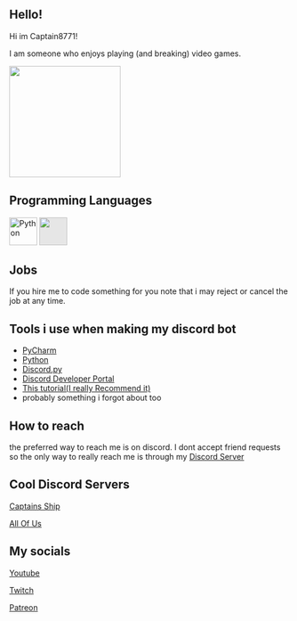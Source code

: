 ## Hello!
Hi im Captain8771! 

I am someone who enjoys playing (and breaking) video games.

<img src="https://github-readme-stats.vercel.app/api?username=Captain8771&show_icons=true&include_all_commits=true&show_icons=true&count_private=true&theme=material-palenight&custom_title=Captain8771" width=200/>

## Programming Languages 
<img src="https://camo.githubusercontent.com/15b46961dc0bd64768af004b11cec415fe5dc365adb05965b45c220de26f0fbd/68747470733a2f2f63646e2e646973636f72646170702e636f6d2f656d6f6a69732f3238363532393037333434353037363939322e706e673f763d31" alt="Python" title="Python" data-canonical-src="https://cdn.discordapp.com/emojis/286529073445076992.png?v=1" width="50" height ="50"/>    <img style="-webkit-user-select: none;margin: auto;background-color: hsl(0, 0%, 90%);transition: background-color 300ms;" src="https://pc-freak.net/images/bat-file-icon-windows-read-variable.png" width="50" height="50">

## Jobs
If you hire me to code something for you note that i may reject or cancel the job at any time.

## Tools i use when making my discord bot

- [PyCharm](https://www.jetbrains.com/pycharm/)
- [Python](https://www.python.org/)
- [Discord.py](https://pypi.org/project/discord.py/)
- [Discord Developer Portal](https://discord.com/developers/applications)
- [This tutorial(I really Recommend it)](https://www.youtube.com/watch?v=dQw4w9WgXcQ)
- probably something i forgot about too

## How to reach
the preferred way to reach me is on discord. I dont accept friend requests so the only way to really reach me is through my [Discord Server](https://discord.gg/qWrFPDTCRz)

## Cool Discord Servers

[Captains Ship](https://discord.gg/qWrFPDTCRz)

[All Of Us](https://discord.gg/gxpszzpgug)


## My socials
[Youtube](https://www.youtube.com/channel/UCug4x3ILp2jgS3G0wfZFd6g)

[Twitch](https://www.twitch.tv/thecaptain8771)

[Patreon](https://www.patreon.com/bePatron?u=52610630)
